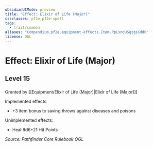 ```yaml
---
obsidianUIMode: preview
title: "Effect: Elixir of Life (Major)"
cssclasses: pf2e,pf2e-spell
tags:
  - trait/common
aliases: "Compendium.pf2e.equipment-effects.Item.PpLxndUSgzgs6dd0"
license: OGL
---
```

# Effect: Elixir of Life (Major)
## Level 15
### 






Granted by [[Equipment/Elixir of Life (Major)|Elixir of Life (Major)]]

Implemented effects:

*   +3 item bonus to saving throws against diseases and poisons

Unimplemented effects:

*   Heal 8d6+21 Hit Points

*Source: Pathfinder Core Rulebook*
*OGL*